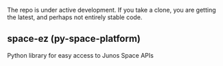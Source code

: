 The repo is under active development.  If you take a clone, you are getting the latest, and perhaps not entirely stable code.

## space-ez (py-space-platform)
Python library for easy access to Junos Space APIs
